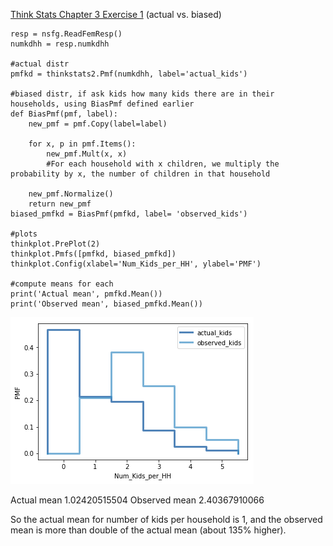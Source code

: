 [Think Stats Chapter 3 Exercise 1](http://greenteapress.com/thinkstats2/html/thinkstats2004.html#toc31) (actual vs. biased)

```
resp = nsfg.ReadFemResp()
numkdhh = resp.numkdhh

#actual distr
pmfkd = thinkstats2.Pmf(numkdhh, label='actual_kids')

#biased distr, if ask kids how many kids there are in their households, using BiasPmf defined earlier
def BiasPmf(pmf, label):
    new_pmf = pmf.Copy(label=label)

    for x, p in pmf.Items():
        new_pmf.Mult(x, x) 
        #For each household with x children, we multiply the probability by x, the number of children in that household
        
    new_pmf.Normalize()
    return new_pmf
biased_pmfkd = BiasPmf(pmfkd, label= 'observed_kids')

#plots
thinkplot.PrePlot(2)
thinkplot.Pmfs([pmfkd, biased_pmfkd])
thinkplot.Config(xlabel='Num_Kids_per_HH', ylabel='PMF')

#compute means for each
print('Actual mean', pmfkd.Mean())
print('Observed mean', biased_pmfkd.Mean())

```
![Image of actual and biased pmfs](https://github.com/floraxinru/dsp/blob/master/lessons/statistics/3-1kids.png)


Actual mean 1.02420515504
Observed mean 2.40367910066

So the actual mean for number of kids per household is 1, and the observed mean is more than double of the actual mean (about 135% higher).
